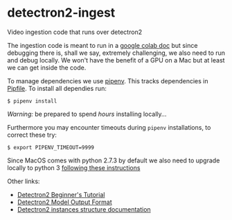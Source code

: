 # detectron2-ingest

Video ingestion code that runs over detectron2

The ingestion code is meant to run in a [google colab doc](https://colab.research.google.com/drive/1Zms2mU9tMpZsqvGzqzxMpG5o1Ut1Q4V6?authuser=1#scrollTo=9_FzH13EjseR) but since debugging there is, shall we say, extremely challenging, we also need to run and debug locally. We won't have the benefit of a GPU on a Mac but at least we can get inside the code.

To manage dependencies we use [pipenv](https://docs.python-guide.org/dev/virtualenvs/). This tracks dependencies in [Pipfile](./Pipfile). To install all dependies run:

`$ pipenv install`

*Warning:* be prepared to spend *hours* installing locally…

Furthermore you may encounter timeouts during `pipenv` installations, to correct these try:

`$ export PIPENV_TIMEOUT=9999`

Since MacOS comes with python 2.7.3 by default we also need to upgrade locally to python 3 [following these instructions](https://opensource.com/article/19/5/python-3-default-mac#what-to-do)

Other links:

* [Detectron2 Beginner's Tutorial](https://colab.research.google.com/drive/16jcaJoc6bCFAQ96jDe2HwtXj7BMD_-m5)
* [Detectron2 Model Output Format](https://detectron2.readthedocs.io/tutorials/models.html#model-output-format)
* [Detectron2 instances structure documentation](https://detectron2.readthedocs.io/_modules/detectron2/structures/instances.html)
